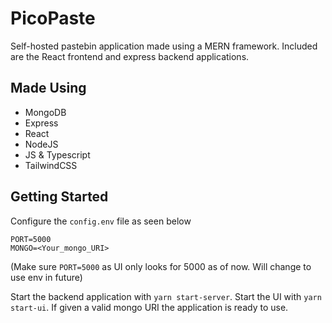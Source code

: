 # PicoPaste

Self-hosted pastebin application made using a MERN framework. Included are the React frontend and express backend applications.

## Made Using

- MongoDB
- Express
- React
- NodeJS
- JS & Typescript
- TailwindCSS

## Getting Started

Configure the `config.env` file as seen below

```env
PORT=5000
MONGO=<Your_mongo_URI>
```

(Make sure `PORT=5000` as UI only looks for 5000 as of now. Will change to use env in future)

Start the backend application with `yarn start-server`. Start the UI with `yarn start-ui`. If given a valid mongo URI the application is ready to use.

